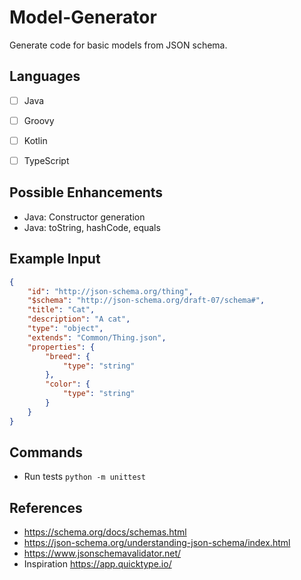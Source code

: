 # Model-Generator


Generate code for basic models from JSON schema. 


## Languages
- [ ] Java
- [ ] Groovy
- [ ] Kotlin
- [ ] TypeScript


## Possible Enhancements
* Java: Constructor generation
* Java: toString, hashCode, equals


## Example Input
```JSON
{
    "id": "http://json-schema.org/thing",
    "$schema": "http://json-schema.org/draft-07/schema#",
    "title": "Cat",
    "description": "A cat",
    "type": "object",
    "extends": "Common/Thing.json",
    "properties": {
        "breed": {
            "type": "string"
        },
        "color": {
            "type": "string"
        }
    }
}
```


## Commands
* Run tests ```python -m unittest```


## References
* https://schema.org/docs/schemas.html
* https://json-schema.org/understanding-json-schema/index.html
* https://www.jsonschemavalidator.net/
* Inspiration https://app.quicktype.io/